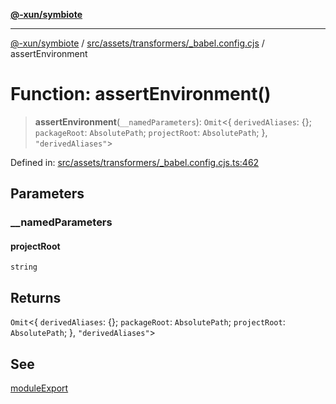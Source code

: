 [**@-xun/symbiote**](../../../../../README.md)

***

[@-xun/symbiote](../../../../../README.md) / [src/assets/transformers/\_babel.config.cjs](../README.md) / assertEnvironment

# Function: assertEnvironment()

> **assertEnvironment**(`__namedParameters`): `Omit`\<\{ `derivedAliases`: \{\}; `packageRoot`: `AbsolutePath`; `projectRoot`: `AbsolutePath`; \}, `"derivedAliases"`\>

Defined in: [src/assets/transformers/\_babel.config.cjs.ts:462](https://github.com/Xunnamius/symbiote/blob/1d06f9ec4e479041c7ca032d17fcdd92ac8edf8e/src/assets/transformers/_babel.config.cjs.ts#L462)

## Parameters

### \_\_namedParameters

#### projectRoot

`string`

## Returns

`Omit`\<\{ `derivedAliases`: \{\}; `packageRoot`: `AbsolutePath`; `projectRoot`: `AbsolutePath`; \}, `"derivedAliases"`\>

## See

[moduleExport](moduleExport.md)
